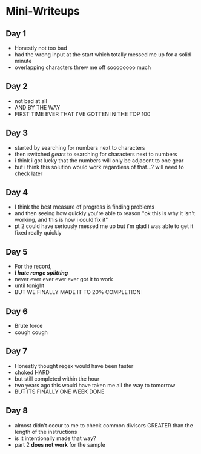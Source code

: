 # Mini-Writeups
## Day 1
- Honestly not too bad
- had the wrong input at the start which totally messed me up for a solid minute
- overlapping characters threw me off soooooooo much

## Day 2
- not bad at all
- AND BY THE WAY
- FIRST TIME EVER THAT I'VE GOTTEN IN THE TOP 100

## Day 3
- started by searching for numbers next to characters
- then switched *gears* to searching for characters next to numbers
- i think i got lucky that the numbers will only be adjacent to one gear
- but i think this solution would work regardless of that...? will need to check later

## Day 4
- I think the best measure of progress is finding problems
- and then seeing how quickly you're able to reason "ok this is why it isn't working, and this is how i could fix it"
- pt 2 could have seriously messed me up but i'm glad i was able to get it fixed really quickly

## Day 5
- For the record,
- ***I hate range splitting***
- never ever ever ever ever got it to work
- until tonight
- BUT WE FINALLY MADE IT TO 20% COMPLETION

## Day 6
- Brute force
- cough cough

## Day 7
- Honestly thought regex would have been faster
- choked HARD
- but still completed within the hour
- two years ago this would have taken me all the way to tomorrow
- BUT ITS FINALLY ONE WEEK DONE

## Day 8
- almost didn't occur to me to check common divisors GREATER than the length of the instructions
- is it intentionally made that way?
- part 2 **does not work** for the sample